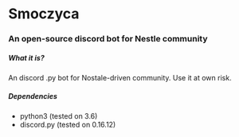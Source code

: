 # Smoczyca
### An open-source discord bot for Nestle community

##### What it is?
An discord .py bot for Nostale-driven community. Use it at own risk.  

##### Dependencies
* python3 (tested on 3.6)
* discord.py (tested on 0.16.12)

